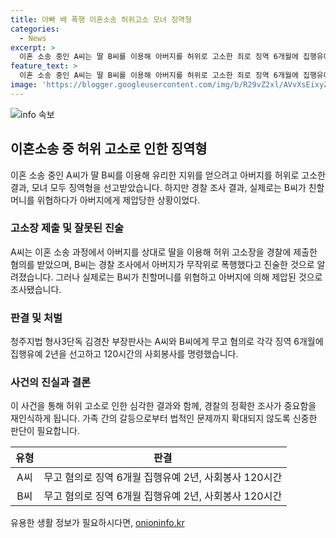 ```yaml
---
title: 아빠 배 폭행 이혼소송 허위고소 모녀 징역형
categories:
  - News
excerpt: >
  이혼 소송 중인 A씨는 딸 B씨를 이용해 아버지를 허위로 고소한 죄로 징역 6개월에 집행유예 2년을 선고받았다. B씨는 아버지를 폭행한 것으로 주장했지만, 경찰 조사 결과는 이를 부인하고, 실제로는 할머니를 위협하다가 아버지에 의해 제압당한 것으로 밝혀졌다. 이에 따라 모녀는 무고 혐의로 처벌을 받게 되었으며, 이는 법조계에서도 큰 화제가 되고 있다. (단어 수: 93)
feature_text: >
  이혼 소송 중인 A씨는 딸 B씨를 이용해 아버지를 허위로 고소한 죄로 징역 6개월에 집행유예 2년을 선고받았다. B씨는 아버지를 폭행한 것으로 주장했지만, 경찰 조사 결과는 이를 부인하고, 실제로는 할머니를 위협하다가 아버지에 의해 제압당한 것으로 밝혀졌다. 이에 따라 모녀는 무고 혐의로 처벌을 받게 되었으며, 이는 법조계에서도 큰 화제가 되고 있다. (단어 수: 93)
image: 'https://blogger.googleusercontent.com/img/b/R29vZ2xl/AVvXsEixyZcFfHzMRdzZMjFBmAUKJYCLCGyLL1o632UiGVXcaFdKo_bkvkuCioo0uUKlGfBVcT3P84aROyZIXSBEx3Aw5nCQ3pTgDom1WDC4m8eifvWiAmWEEVb4x6G_l8C0QH225ldMjyaFvpxGEBGNO37VmDTDMHGhJPq73UglMfDca1-0aw/s1600/blogspot.png'
---
```


<p><img src="https://blogger.googleusercontent.com/img/b/R29vZ2xl/AVvXsEixyZcFfHzMRdzZMjFBmAUKJYCLCGyLL1o632UiGVXcaFdKo_bkvkuCioo0uUKlGfBVcT3P84aROyZIXSBEx3Aw5nCQ3pTgDom1WDC4m8eifvWiAmWEEVb4x6G_l8C0QH225ldMjyaFvpxGEBGNO37VmDTDMHGhJPq73UglMfDca1-0aw/s1600/blogspot.png" alt="info 속보" /></p>

<h2 data-ke-size="size26">이혼소송 중 허위 고소로 인한 징역형</h2>

<p data-ke-size="size16">이혼 소송 중인 A씨가 딸 B씨를 이용해 유리한 지위를 얻으려고 아버지를 허위로 고소한 결과, 모녀 모두 징역형을 선고받았습니다. 하지만 경찰 조사 결과, 실제로는 B씨가 친할머니를 위협하다가 아버지에게 제압당한 상황이었다.</p>

<h3 data-ke-size="size24">고소장 제출 및 잘못된 진술</h3>

<p data-ke-size="size16">A씨는 이혼 소송 과정에서 아버지를 상대로 딸을 이용해 허위 고소장을 경찰에 제출한 혐의를 받았으며, B씨는 경찰 조사에서 아버지가 무작위로 폭행했다고 진술한 것으로 알려졌습니다. 그러나 실제로는 B씨가 친할머니를 위협하고 아버지에 의해 제압된 것으로 조사됐습니다.</p>

<h3 data-ke-size="size24">판결 및 처벌</h3>

<p data-ke-size="size16">청주지법 형사3단독 김경찬 부장판사는 A씨와 B씨에게 무고 혐의로 각각 징역 6개월에 집행유예 2년을 선고하고 120시간의 사회봉사를 명령했습니다.</p>

<h3 data-ke-size="size24">사건의 진실과 결론</h3>

<p data-ke-size="size16">이 사건을 통해 허위 고소로 인한 심각한 결과와 함께, 경찰의 정확한 조사가 중요함을 재인식하게 됩니다. 가족 간의 갈등으로부터 법적인 문제까지 확대되지 않도록 신중한 판단이 필요합니다.</p>

<table>
    <thead>
        <tr>
            <th style="text-align: center;">유형</th>
            <th style="text-align: center;">판결</th>
        </tr>
    </thead>
    <tbody>
        <tr>
            <td style="text-align: center;">A씨</td>
            <td style="text-align: center;">무고 혐의로 징역 6개월 집행유예 2년, 사회봉사 120시간</td>
        </tr>
        <tr>
            <td style="text-align: center;">B씨</td>
            <td style="text-align: center;">무고 혐의로 징역 6개월 집행유예 2년, 사회봉사 120시간</td>
        </tr>
    </tbody>
</table>
유용한 생활 정보가 필요하시다면, <a href="https://onioninfo.kr" rel="dofollow">onioninfo.kr</a>


